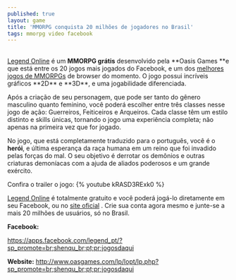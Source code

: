 ```yaml
---
published: true
layout: game
title: 'MMORPG conquista 20 milhões de jogadores no Brasil'
tags: mmorpg video facebook
---
```


<br />
<a href="http://www.oasgames.com/">Legend Online</a>
 &#233; um <strong>MMORPG gr&#225;tis</strong> desenvolvido pela **Oasis Games **e que est&#225; entre os 20 jogos mais jogados do Facebook, e um dos <a href="http://lobr.oasgames.com/">melhores jogos de MMORPGs</a>
 de browser do momento. O jogo possui incr&#237;veis gr&#225;ficos **2D** e **3D**, e uma jogabilidade diferenciada.  
 

 
Ap&#243;s a cria&#231;&#227;o de seu personagem, que pode ser tanto do g&#234;nero masculino quanto feminino, voc&#234; poder&#225; escolher entre tr&#234;s classes nesse jogo de a&#231;&#227;o: Guerreiros, Feiticeiros e Arqueiros. Cada classe t&#234;m um estilo distinto e skills &#250;nicas, tornando o jogo uma experi&#234;ncia completa; n&#227;o apenas na primeira vez que for jogado.
 

 
No jogo, que est&#225; completamente traduzido para o portugu&#234;s, voc&#234; &#233; o <strong>her&#243;i</strong>, e &#250;ltima esperan&#231;a da ra&#231;a humana em um reino que foi invadido pelas for&#231;as do mal. O seu objetivo &#233; derrotar os dem&#244;nios e outras criaturas demon&#237;acas com a ajuda de aliados poderosos e um grande ex&#233;rcito.
 


Confira o trailer o jogo:
{% youtube kRASD3RExk0 %}

<a href="https://apps.facebook.com/legend_pt/?sp_promote=br;shenqu_br;pt;pr;jogosdaqui">Legend Online</a>
 &#233; totalmente gratuito e voc&#234; poder&#225; jog&#225;-lo diretamente em seu Facebook, ou no <a href="http://www.oasgames.com/lp/lopt/lp.php?sp_promote=br;shenqu_br;pt;pr;jogosdaqui">site oficial</a>
. Crie sua conta agora mesmo e junte-se a mais 20 milh&#245;es de usu&#225;rios, s&#243; no Brasil.
 
<p class="p1"><strong>Facebook:</strong>
<p class="p2"><span class="s1"><a href="https://apps.facebook.com/legend_pt/?sp_promote=br;shenqu_br;pt;pr;jogosdaqui">https://apps.facebook.com/legend_pt/?sp_promote=br;shenqu_br;pt;pr;jogosdaqui</a>
</span>
<p class="p1"><strong>Website:</strong>
<a href="http://www.oasgames.com/lp/lopt/lp.php?sp_promote=br;shenqu_br;pt;pr;jogosdaqui">http://www.oasgames.com/lp/lopt/lp.php?sp_promote=br;shenqu_br;pt;pr;jogosdaqui</a>

